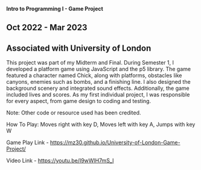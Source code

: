**Intro to Programming I - Game Project**

## Oct 2022 - Mar 2023

## Associated with University of London

This project was part of my Midterm and Final. During Semester 1, I developed a platform game using JavaScript and the p5 library. The game featured a character named Chick, along with platforms, obstacles like canyons, enemies such as bombs, and a finishing line. I also designed the background scenery and integrated sound effects. Additionally, the game included lives and scores. As my first individual project, I was responsible for every aspect, from game design to coding and testing.

Note: Other code or resource used has been credited.

How To Play:
Moves right with key D,
Moves left with key A,
Jumps with key W

Game Play Link - https://mz30.github.io/University-of-London-Game-Project/

Video Link - https://youtu.be/I9wWlH7mS_I